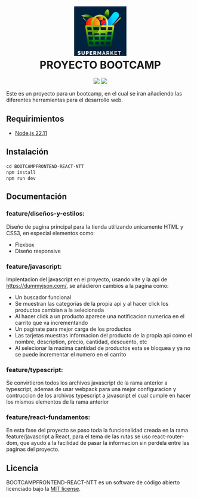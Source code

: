 <h1 align="center">
  <img src="public/imgs/logotipo.jpg" alt="Super Market" width="140">
  <br>
  PROYECTO BOOTCAMP
  <br>
</h1>

<p align="center">
<img src="https://img.shields.io/badge/stable-0.4.0-blue.svg">
<img src="https://img.shields.io/badge/license-MIT-orange.svg">
</p>

Este es un proyecto para un bootcamp, en el cual se iran añadiendo las diferentes herramientas para el desarrollo web. 

## Requirimientos

  - [Node.js  22.11](https://nodejs.org/en/)

## Instalación

    cd BOOTCAMPFRONTEND-REACT-NTT
    npm install
    npm run dev

## Documentación

### feature/diseños-y-estilos: 

Diseño de pagina principal para la tienda utilizando unicamente HTML y CSS3, en especial elementos como:

- Flexbox
- Diseño responsive

### feature/javascript:

Implentacion del javascript en el proyecto, usando vite y la api de https://dummyjson.com/, se añádieron cambios a la pagina como:

- Un buscador funcional
- Se muestran las categorias de la propia api y al hacer click los productos cambian a la selecionada
- Al hacer click a un producto aparece una notificacion numerica en el carrito que va incrementando
- Un paginate para mejor carga de los productos
- Las tarjetas muestras informacion del producto de la propia api como el nombre, description, precio, cantidad, descuento, etc
- Al selecionar la maxima cantidad de productos esta se bloquea y ya no se puede incrementar el numero en el carrito

### feature/typescript:

Se convirtieron todos los archivos javascript de la rama anterior a typescript, ademas de usar webpack para una mejor configuracion y contruccion de los archivos typescript a javascript el cual cumple en hacer los mismos elementos de la rama anterior

### feature/react-fundamentos:

En esta fase del proyecto se paso toda la funcionalidad creada en la rama feature/javascript a React, para el tema de las rutas se uso react-router-dom, que ayudo a la facilidad de pasar la informacion sin perdela entre las paginas del proyecto.

## Licencia

BOOTCAMPFRONTEND-REACT-NTT es un software de código abierto licenciado bajo la [MIT license](https://github.com/NikitaIZ/BOOTCAMPFRONTEND-REACT-NTT/blob/feature/dise%C3%B1os-y-estilos/LICENSE.md).